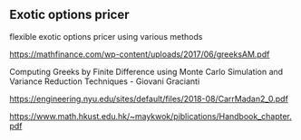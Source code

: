 ## Exotic options pricer

flexible exotic options pricer using various methods

https://mathfinance.com/wp-content/uploads/2017/06/greeksAM.pdf

Computing Greeks by Finite Difference using Monte Carlo Simulation and Variance Reduction Techniques - Giovani Gracianti

https://engineering.nyu.edu/sites/default/files/2018-08/CarrMadan2_0.pdf

https://www.math.hkust.edu.hk/~maykwok/piblications/Handbook_chapter.pdf
